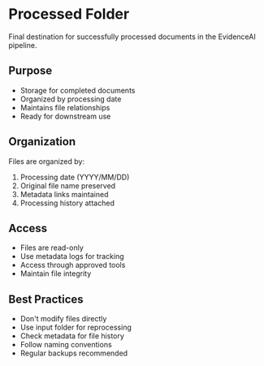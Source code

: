 # Processed Folder

Final destination for successfully processed documents in the EvidenceAI pipeline.

## Purpose
- Storage for completed documents
- Organized by processing date
- Maintains file relationships
- Ready for downstream use

## Organization
Files are organized by:
1. Processing date (YYYY/MM/DD)
2. Original file name preserved
3. Metadata links maintained
4. Processing history attached

## Access
- Files are read-only
- Use metadata logs for tracking
- Access through approved tools
- Maintain file integrity

## Best Practices
- Don't modify files directly
- Use input folder for reprocessing
- Check metadata for file history
- Follow naming conventions
- Regular backups recommended
